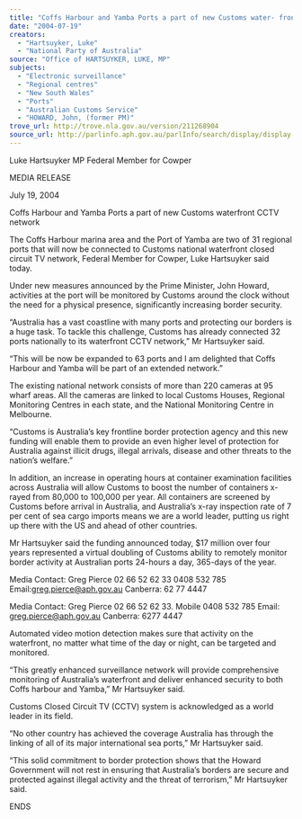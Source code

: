 ```yaml
---
title: "Coffs Harbour and Yamba Ports a part of new Customs water- front CCTV network."
date: "2004-07-19"
creators:
  - "Hartsuyker, Luke"
  - "National Party of Australia"
source: "Office of HARTSUYKER, LUKE, MP"
subjects:
  - "Electronic surveillance"
  - "Regional centres"
  - "New South Wales"
  - "Ports"
  - "Australian Customs Service"
  - "HOWARD, John, (former PM)"
trove_url: http://trove.nla.gov.au/version/211268904
source_url: http://parlinfo.aph.gov.au/parlInfo/search/display/display.w3p;query=Id%3A%22media/pressrel/YSIE6%22
---
```


 

 Luke Hartsuyker MP  Federal Member for Cowper 

 MEDIA RELEASE 

 

 

 July 19, 2004 

 

 Coffs Harbour and Yamba Ports a part of new  Customs waterfront CCTV network   

 The Coffs Harbour marina area and the Port of Yamba are two of 31 regional ports  that will now be connected to Customs national waterfront closed circuit TV network,  Federal Member for Cowper, Luke Hartsuyker said today.   

 Under new measures announced by the Prime Minister, John Howard, activities at  the port will be monitored by Customs around the clock without the need for a  physical presence, significantly increasing border security.   

 “Australia has a vast coastline with many ports and protecting our borders is a huge  task. To tackle this challenge, Customs has already connected 32 ports nationally to  its waterfront CCTV network,” Mr Hartsuyker said.   

 “This will be now be expanded to 63 ports and I am delighted that Coffs Harbour and  Yamba will be part of an extended network.”   

 The existing national network consists of more than 220 cameras at 95 wharf areas.   All the cameras are linked to local Customs Houses, Regional Monitoring Centres in  each state, and the National Monitoring Centre in Melbourne.   

 “Customs is Australia’s key frontline border protection agency and this new funding  will enable them to provide an even higher level of protection for Australia against  illicit drugs, illegal arrivals, disease and other threats to the nation’s welfare.”   

 In addition, an increase in operating hours at container examination facilities across  Australia will allow Customs to boost the number of containers x-rayed from 80,000  to 100,000 per year.  All containers are screened by Customs before arrival in  Australia, and Australia’s x-ray inspection rate of 7 per cent of sea cargo imports  means we are a world leader, putting us right up there with the US and ahead of  other countries.   

 Mr Hartsuyker  said the funding announced today, $17 million over four years  represented a virtual doubling of Customs ability to remotely monitor border activity  at Australian ports 24-hours a day, 365-days of the year.   

 

 Media Contact: Greg Pierce       02 66 52 62 33   0408 532 785  Email:greg.pierce@aph.gov.au  Canberra: 62 77 4447 

 

 Media Contact: Greg Pierce       02 66 52 62 33. Mobile 0408 532 785  Email: greg.pierce@aph.gov.au         Canberra:  6277 4447    

 Automated video motion detection makes sure that activity on the waterfront, no  matter what time of the day or night, can be targeted and monitored.   

 “This greatly enhanced surveillance network will provide comprehensive monitoring  of Australia’s waterfront and deliver enhanced security to both Coffs harbour and  Yamba,” Mr Hartsuyker said. 

 

 Customs Closed Circuit TV (CCTV) system is acknowledged as a world leader in its  field.   

 “No other country has achieved the coverage Australia has through the linking of all  of its major international sea ports,” Mr Hartsuyker said.   

 “This solid commitment to border protection shows that the Howard Government will  not rest in ensuring that Australia’s borders are secure and protected against illegal  activity and the threat of terrorism,” Mr Hartsuyker said. 

 

 

 

 ENDS   

